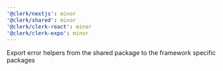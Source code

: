 ```yaml
---
'@clerk/nextjs': minor
'@clerk/shared': minor
'@clerk/clerk-react': minor
'@clerk/clerk-expo': minor
---
```


Export error helpers from the shared package to the framework specific packages
